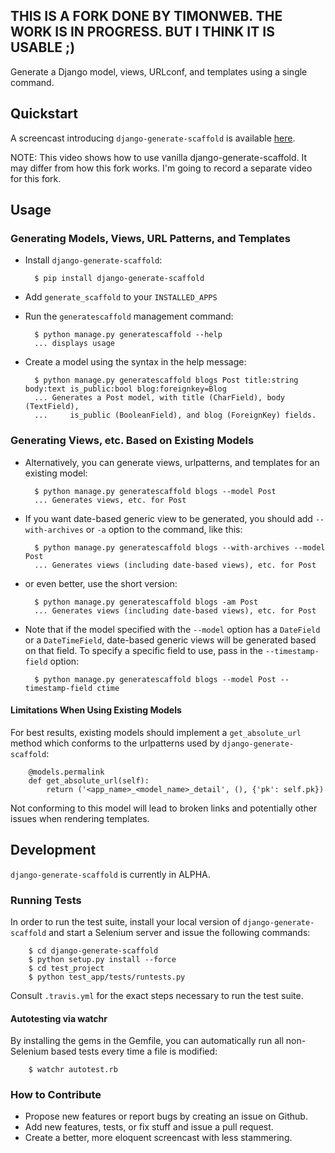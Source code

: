 ## THIS IS A FORK DONE BY TIMONWEB. THE WORK IS IN PROGRESS. BUT I THINK IT IS USABLE ;)

Generate a Django model, views, URLconf, and templates using a single command.


## Quickstart

A screencast introducing `django-generate-scaffold` is
available [here](http://vimeo.com/42399125).

NOTE: This video shows how to use vanilla django-generate-scaffold. It may differ from how this fork works. I'm going to record a separate video for this fork.

## Usage

### Generating Models, Views, URL Patterns, and Templates

- Install `django-generate-scaffold`:

        $ pip install django-generate-scaffold

- Add `generate_scaffold` to your `INSTALLED_APPS`
- Run the `generatescaffold` management command:


        $ python manage.py generatescaffold --help
        ... displays usage

- Create a model using the syntax in the help message:

        $ python manage.py generatescaffold blogs Post title:string body:text is_public:bool blog:foreignkey=Blog
        ... Generates a Post model, with title (CharField), body (TextField),
        ...     is_public (BooleanField), and blog (ForeignKey) fields.

### Generating Views, etc. Based on Existing Models

- Alternatively, you can generate views, urlpatterns, and templates for an existing model:

        $ python manage.py generatescaffold blogs --model Post
        ... Generates views, etc. for Post

- If you want date-based generic view to be generated, you should add `--with-archives` or `-a` option to the command, like this:

        $ python manage.py generatescaffold blogs --with-archives --model Post
        ... Generates views (including date-based views), etc. for Post

- or even better, use the short version:

        $ python manage.py generatescaffold blogs -am Post
        ... Generates views (including date-based views), etc. for Post

- Note that if the model specified with the `--model` option has a `DateField` or a `DateTimeField`,
  date-based generic views will be generated based on that field. To specify a specific field to use,
  pass in the `--timestamp-field` option:

        $ python manage.py generatescaffold blogs --model Post --timestamp-field ctime

#### Limitations When Using Existing Models

For best results, existing models should implement a `get_absolute_url` method
which conforms to the urlpatterns used by `django-generate-scaffold`:

        @models.permalink
        def get_absolute_url(self):
            return ('<app_name>_<model_name>_detail', (), {'pk': self.pk})

Not conforming to this model will lead to broken links and potentially other
issues when rendering templates.


## Development

`django-generate-scaffold` is currently in ALPHA.

### Running Tests

In order to run the test suite, install your local version of `django-generate-scaffold`
and start a Selenium server and issue the following commands:

        $ cd django-generate-scaffold
        $ python setup.py install --force
        $ cd test_project
        $ python test_app/tests/runtests.py

Consult `.travis.yml` for the exact steps necessary to run the test
suite.

#### Autotesting via watchr

By installing the gems in the Gemfile, you can automatically run all non-Selenium
based tests every time a file is modified:

        $ watchr autotest.rb

### How to Contribute

- Propose new features or report bugs by creating an issue on Github.
- Add new features, tests, or fix stuff and issue a pull request.
- Create a better, more eloquent screencast with less stammering.
